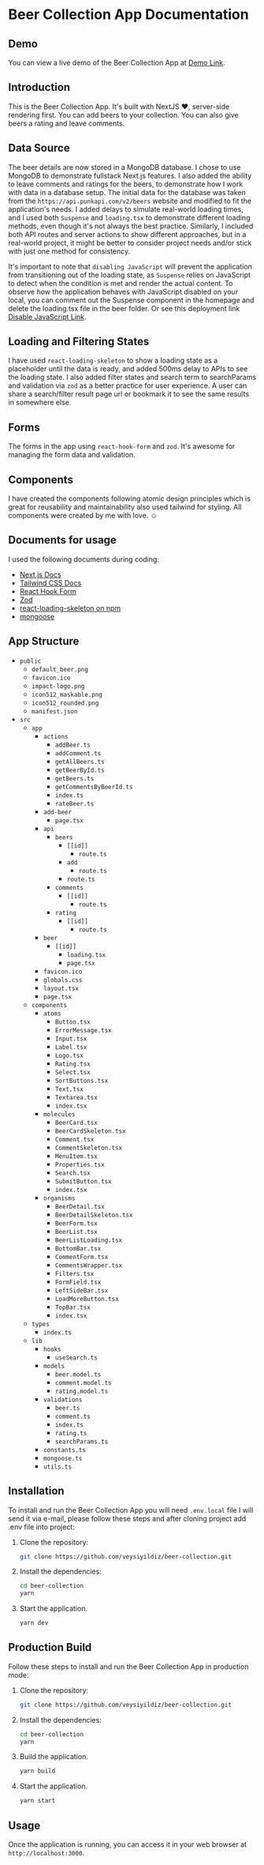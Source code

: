 # Beer Collection App Documentation

## Demo
You can view a live demo of the Beer Collection App at [Demo Link](https://beer-collection-sigma.vercel.app/).

## Introduction
This is the Beer Collection App. It's built with NextJS ❤️, server-side rendering first. You can add beers to your collection. You can also give beers a rating and leave comments.

## Data Source
The beer details are now stored in a MongoDB database. I chose to use MongoDB to demonstrate fullstack Next.js features. I also added the ability to leave comments and ratings for the beers, to demonstrate how I work with data in a database setup. The initial data for the database was taken from the `https://api.punkapi.com/v2/beers` website and modified to fit the application's needs. I added delays to simulate real-world loading times, and I used both `Suspense` and `loading.tsx` to demonstrate different loading methods, even though it's not always the best practice. Similarly, I included both API routes and server actions to show different approaches, but in a real-world project, it might be better to consider project needs and/or stick with just one method for consistency.

It's important to note that `disabling JavaScript` will prevent the application from transitioning out of the loading state, as `Suspense` relies on JavaScript to detect when the condition is met and render the actual content. To observe how the application behaves with JavaScript disabled on your local, you can comment out the Suspense component in the homepage and delete the loading.tsx file in the beer folder. Or see this deployment link [Disable JavaScript Link](https://beer-collection-fn92-9flckoc3j-veysiyildizs-projects.vercel.app/).

## Loading and Filtering States
I have used `react-loading-skeleton` to show a loading state as a placeholder until the data is ready, and added 500ms delay to APIs to see the loading state. I also added filter states and search term to searchParams and validation via `zod` as a better practice for user experience. A user can share a search/filter result page url or bookmark it to see the same results in somewhere else.

## Forms
The forms in the app using `react-hook-form` and `zod`. It's awesome for managing the form data and validation.

## Components
I have created the components following atomic design principles which is great for reusability and maintainability also used tailwind for styling. All components were created by me with love. ☺️

## Documents for usage
I used the following documents during coding:

- [Next.js Docs](https://nextjs.org/docs)
- [Tailwind CSS Docs](https://tailwindcss.com/docs/)
- [React Hook Form](https://react-hook-form.com/get-started)
- [Zod](https://zod.dev/)
- [react-loading-skeleton on npm](https://www.npmjs.com/package/react-loading-skeleton)
- [mongoose](https://mongoosejs.com/)

## App Structure
- `public`
    - `default_beer.png`
    - `favicon.ico`
    - `impact-logo.png`
    - `icon512_maskable.png`
    - `icon512_rounded.png`
    - `manifest.json`
- `src`
    - `app`
        - `actions`
            - `addBeer.ts`
            - `addComment.ts`
            - `getAllBeers.ts`
            - `getBeerById.ts`
            - `getBeers.ts`
            - `getCommentsByBeerId.ts`
            - `index.ts`
            - `rateBeer.ts`
        - `add-beer`
            - `page.tsx`
        - `api`
            - `beers`
                - `[[id]]`
                    - `route.ts`
                - `add`
                    - `route.ts`
                - `route.ts`
            - `comments`
                - `[[id]]`
                    - `route.ts`
            - `rating`
                - `[[id]]`
                    - `route.ts`
        - `beer`
            - `[[id]]`
                - `loading.tsx`
                - `page.tsx`
        - `favicon.ico`
        - `globals.css`
        - `layout.tsx`
        - `page.tsx`
    - `components`
        - `atoms`
            - `Button.tsx`
            - `ErrorMessage.tsx`
            - `Input.tsx`
            - `Label.tsx`
            - `Logo.tsx`
            - `Rating.tsx`
            - `Select.tsx`
            - `SortButtons.tsx`
            - `Text.tsx`
            - `Textarea.tsx`
            - `index.tsx`
        - `molecules`
            - `BeerCard.tsx`
            - `BeerCardSkeleton.tsx`
            - `Comment.tsx`
            - `CommentSkeleton.tsx`
            - `MenuItem.tsx`
            - `Properties.tsx`
            - `Search.tsx`
            - `SubmitButton.tsx`
            - `index.tsx`
        - `organisms`
            - `BeerDetail.tsx`
            - `BeerDetailSkeleton.tsx`
            - `BeerForm.tsx`
            - `BeerList.tsx`
            - `BeerListLoading.tsx`
            - `BottomBar.tsx`
            - `CommentForm.tsx`
            - `CommentsWrapper.tsx`
            - `Filters.tsx`
            - `FormField.tsx`
            - `LeftSideBar.tsx`
            - `LoadMoreButton.tsx`
            - `TopBar.tsx`
            - `index.tsx`
    - `types`
        - `index.ts`
    - `lib`
        - `hooks`
            - `useSearch.ts`
        - `models`
            - `beer.model.ts`
            - `comment.model.ts`
            - `rating.model.ts`
        - `validations`
            - `beer.ts`
            - `comment.ts`
            - `index.ts`
            - `rating.ts`
            - `searchParams.ts`
        - `constants.ts`
        - `mongoose.ts`
        - `utils.ts`

## Installation
To install and run the Beer Collection App you will need `.env.local` file I will send it via e-mail, please follow these steps and after cloning project add .env file into project:

1. Clone the repository:
    ```bash
    git clone https://github.com/veysiyildiz/beer-collection.git
    ```

2. Install the dependencies:
    ```bash
    cd beer-collection
    yarn
    ```

3. Start the application.
    ```bash
    yarn dev
    ```

## Production Build
Follow these steps to install and run the Beer Collection App in production mode:

1. Clone the repository:
    ```bash
    git clone https://github.com/veysiyildiz/beer-collection.git
    ```

2. Install the dependencies:
    ```bash
    cd beer-collection
    yarn
    ```

3. Build the application.
    ```bash
    yarn build
    ```

4. Start the application.
    ```bash
    yarn start
    ```

## Usage
Once the application is running, you can access it in your web browser at `http://localhost:3000`.
